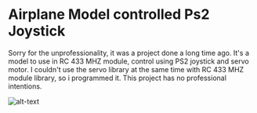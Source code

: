 # Airplane Model controlled Ps2 Joystick
Sorry for the unprofessionality, it was a project done a long time ago. It's a model to use in RC 433 MHZ module, control using PS2 joystick and servo motor.
I couldn't use the servo library at the same time with RC 433 MHZ module library, so i programmed it.
This project has no professional intentions.

![alt-text](https://github.com/DonCabin/AirplaneModelPs2Joystick/blob/master/FInal.gif)
